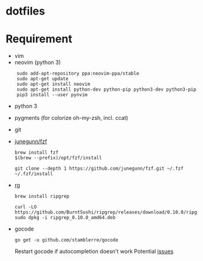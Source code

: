 # dotfiles

# Requirement
* vim
* neovim (python 3)
```
    sudo add-apt-repository ppa:neovim-ppa/stable
    sudo apt-get update
    sudo apt-get install neovim
    sudo apt-get install python-dev python-pip python3-dev python3-pip
    pip3 install --user pynvim
```

* python 3
* pygments (for colorize oh-my-zsh, incl. ccat)
* git
* [junegunn/fzf](https://github.com/junegunn/fzf)
    ```
    brew install fzf
    $(brew --prefix)/opt/fzf/install
    ```

    ```
    git clone --depth 1 https://github.com/junegunn/fzf.git ~/.fzf
    ~/.fzf/install
    ```
* [rg](https://github.com/BurntSushi/ripgrep)
    ```
    brew install ripgrep
    ```

    ```
    curl -LO https://github.com/BurntSushi/ripgrep/releases/download/0.10.0/ripgrep_0.10.0_amd64.deb
    sudo dpkg -i ripgrep_0.10.0_amd64.deb
    ```

* gocode
    ```
    go get -u github.com/stamblerre/gocode
    ```
  Restart gocode if autocompletion doesn't work
  Potential [issues](https://github.com/Shougo/deoplete.nvim/issues/818)
